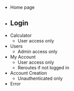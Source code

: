 - Home page
- Login
  - 
- Calculator
  - User access only
- Users
  - Admin access only
- My Account
  - User access only
  - Reroutes if not logged in
- Account Creation
  - Unauthenticated only
- Error